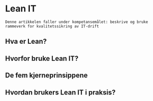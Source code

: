 # Lean IT
```
Denne artikkelen faller under kompetansemålet: beskrive og bruke rammeverk for kvalitetssikring av IT-drift
```

## Hva er Lean?

## Hvorfor bruke Lean IT?

## De fem kjerneprinsippene

## Hvordan brukers Lean IT i praksis?